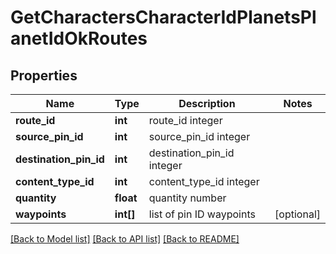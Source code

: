 # GetCharactersCharacterIdPlanetsPlanetIdOkRoutes

## Properties
Name | Type | Description | Notes
------------ | ------------- | ------------- | -------------
**route_id** | **int** | route_id integer | 
**source_pin_id** | **int** | source_pin_id integer | 
**destination_pin_id** | **int** | destination_pin_id integer | 
**content_type_id** | **int** | content_type_id integer | 
**quantity** | **float** | quantity number | 
**waypoints** | **int[]** | list of pin ID waypoints | [optional] 

[[Back to Model list]](../README.md#documentation-for-models) [[Back to API list]](../README.md#documentation-for-api-endpoints) [[Back to README]](../README.md)


